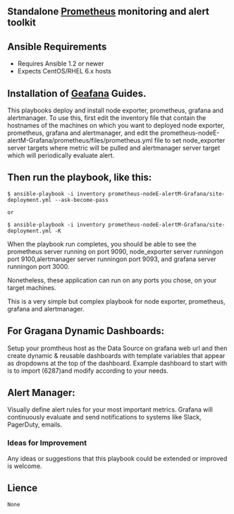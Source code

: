 
## Standalone [Prometheus](https://prometheus.io/docs/introduction/overview/) monitoring and alert toolkit


## Ansible Requirements

- Requires Ansible 1.2 or newer
- Expects CentOS/RHEL 6.x hosts

## Installation of [Geafana](https://grafana.com/docs/grafana/latest/installation/) Guides.

This playbooks deploy and install node exporter, prometheus, grafana and alertmanager. 
To use this, first edit the inventory file that contain the hostnames of the machines on which you want to 
deployed node exporter, prometheus, grafana and alertmanager, and edit the prometheus-nodeE-alertM-Grafana/prometheus/files/prometheus.yml file 
to set node_exporter server targets where metric will be pulled and alertmanager server target which will periodically evaluate alert.

## Then run the playbook, like this:
```
$ ansible-playbook -i inventory prometheus-nodeE-alertM-Grafana/site-deployment.yml --ask-become-pass

or 

$ ansible-playbook -i inventory prometheus-nodeE-alertM-Grafana/site-deployment.yml -K
```
When the playbook run completes, you should be able to see the prometheus server running on port 9090,
node_exporter server runningon port 9100,alertmanager server runningon port 9093, and grafana server runningon port 3000.

Nonetheless, these application can run on any ports you chose, on your target machines.

This is a very simple but complex playbook for node exporter, prometheus, grafana and alertmanager.


## For Gragana Dynamic Dashboards: 
Setup your promtheus host as the Data Source on grafana web url and then create dynamic & reusable dashboards 
with template variables that appear as dropdowns at the top of the dashboard. 
Example dashboard to start with is to import (6287)and modify according to your needs.

## Alert Manager:
Visually define alert rules for your most important metrics. 
Grafana will continuously evaluate and send notifications to systems like Slack, PagerDuty, emails.


### Ideas for Improvement

Any ideas or suggestions that this playbook could be extended or improved is welcome.


## Lience
```
None
```
